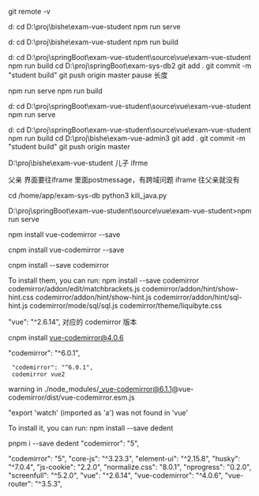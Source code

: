 
git remote -v


d:
cd  D:\proj\bishe\exam-vue-student
npm run serve


d:
cd  D:\proj\bishe\exam-vue-student
npm run  build

d:
cd D:\proj\springBoot\exam-vue-student\source\vue\exam-vue-student
npm run  build
cd D:\proj\springBoot\exam-sys-db2
git add . 
git commit -m "student build"
git push origin master
pause
长度



npm run  serve
npm run  build

d:
cd D:\proj\springBoot\exam-vue-student\source\vue\exam-vue-student
npm run serve

d:
cd D:\proj\springBoot\exam-vue-student\source\vue\exam-vue-student
npm run  build
cd D:\proj\bishe\exam-vue-admin3
git add . 
git commit -m "student build"
git push origin master

D:\proj\bishe\exam-vue-student
儿子 ifrme

父亲 界面要往iframe 里面postmessage，有跨域问题
iframe 往父亲就没有


cd /home/app/exam-sys-db
python3 kill_java.py


D:\proj\springBoot\exam-vue-student\source\vue\exam-vue-student>npm run serve

npm install vue-codemirror --save

cnpm install vue-codemirror --save

cnpm install --save codemirror

To install them, you can run: npm install --save codemirror codemirror/addon/edit/matchbrackets.js codemirror/addon/hint/show-hint.css codemirror/addon/hint/show-hint.js codemirror/addon/hint/sql-hint.js codemirror/mode/sql/sql.js codemirror/theme/liquibyte.css

 "vue": "^2.6.14", 对应的 codemirror 版本

 cnpm install vue-codemirror@4.0.6

 "codemirror": "^6.0.1",
 
     "codemirror": "^6.0.1",
     codemirror vue2 

 warning  in ./node_modules/_vue-codemirror@6.1.1@vue-codemirror/dist/vue-codemirror.esm.js

"export 'watch' (imported as 'a') was not found in 'vue'


To install it, you can run: npm install --save dedent

pnpm i --save dedent
    "codemirror": "5",

"codemirror": "5",
    "core-js": "^3.23.3",
    "element-ui": "^2.15.8",
    "husky": "^7.0.4",
    "js-cookie": "2.2.0",
    "normalize.css": "8.0.1",
    "nprogress": "0.2.0",
    "screenfull": "^5.2.0",
    "vue": "^2.6.14",
    "vue-codemirror": "^4.0.6",
    "vue-router": "^3.5.3",